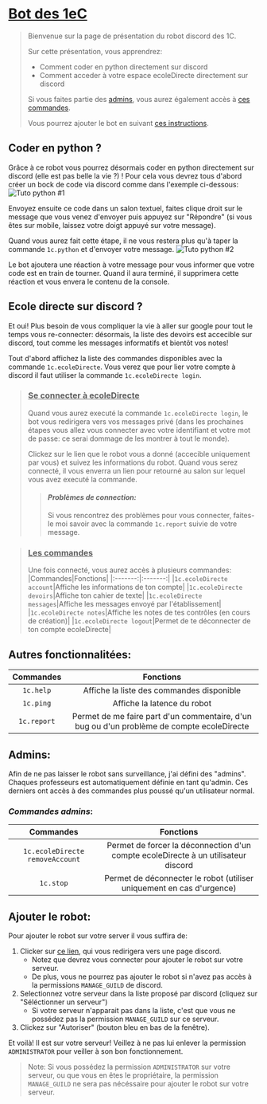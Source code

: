 # <u>**Bot des 1eC**</u>
> Bienvenue sur la page de présentation du robot discord des 1C.
> 
> Sur cette présentation, vous apprendrez:
> - Comment coder en python directement sur discord
> - Comment acceder à votre espace ecoleDirecte directement sur discord
>
> Si vous faites partie des [admins](#admins), vous aurez également accès à [ces commandes](#commandes-admins).
> 
> Vous pourrez ajouter le bot en suivant [ces instructions](#ajouter-le-robot).

## **Coder en python ?**
Grâce à ce robot vous pourrez désormais coder en python directement sur discord (elle est pas belle la vie ?) !
Pour cela vous devrez tous d'abord créer un bock de code via discord comme dans l'exemple ci-dessous:
![Tuto python #1](https://cdn.discordapp.com/attachments/888478345229139980/888478384261324880/python_tuto_0.png)

Envoyez ensuite ce code dans un salon textuel, faites clique droit sur le message que vous venez d'envoyer puis appuyez sur "Répondre" (si vous êtes sur mobile, laissez votre doigt appuyé sur votre message).

Quand vous aurez fait cette étape, il ne vous restera plus qu'à taper la commande `1c.python` et d'envoyer votre message.
![Tuto python #2](https://cdn.discordapp.com/attachments/888478345229139980/888478385792241684/python_tuto_1.png)

Le bot ajoutera une réaction à votre message pour vous informer que votre code est en train de tourner. Quand il aura terminé, il supprimera cette réaction et vous envera le contenu de la console.

## **Ecole directe sur discord ?**
Et oui! Plus besoin de vous compliquer la vie à aller sur google pour tout le temps vous re-connecter: désormais, la liste des devoirs est accecible sur discord, tout comme les messages informatifs et bientôt vos notes!

Tout d'abord affichez la liste des commandes disponibles avec la commande `1c.ecoleDirecte`. Vous verez que pour lier votre compte à discord il faut utiliser la commande `1c.ecoleDirecte login`.
> ### <u>Se connecter à ecoleDirecte</u>
> Quand vous aurez executé la commande `1c.ecoleDirecte login`, le bot vous redirigera vers vos messages privé (dans les prochaines étapes vous allez vous connecter avec votre identifiant et votre mot de passe: ce serai dommage de les montrer à tout le monde).
> 
> Clickez sur le lien que le robot vous a donné (accecible uniquement par vous) et suivez les informations du robot.
> Quand vous serez connecté, il vous enverra un lien pour retourné au salon sur lequel vous avez executé la commande.
> > #### ***Problèmes de connection:***
> > Si vous rencontrez des problèmes pour vous connecter, faites-le moi savoir avec la commande `1c.report` suivie de votre message.

> ### <u>Les commandes</u>
> Une fois connecté, vous aurez accès à plusieurs commandes:
> |Commandes|Fonctions|
> |:-------:|:-------:|
> |`1c.ecoleDirecte account`|Affiche les informations de ton compte|
> |`1c.ecoleDirecte devoirs`|Affiche ton cahier de texte|
> |`1c.ecoleDirecte messages`|Affiche les messages envoyé par l'établissement|
> |`1c.ecoleDirecte notes`|Affiche les notes de tes contrôles (en cours de création)|
> |`1c.ecoleDirecte logout`|Permet de te déconnecter de ton compte ecoleDirecte|

## **Autres fonctionnalitées:**
|Commandes|Fonctions|
|:-------:|:-------:|
|`1c.help`|Affiche la liste des commandes disponible|
|`1c.ping`|Affiche la latence du robot|
|`1c.report`|Permet de me faire part d'un commentaire, d'un bug ou d'un problème de compte ecoleDirecte|

## **Admins:**
Afin de ne pas laisser le robot sans surveillance, j'ai défini des "admins". Chaques professeurs est automatiquement définie en tant qu'admin. Ces derniers ont accès à des commandes plus poussé qu'un utilisateur normal.

### _Commandes admins_:
|Commandes|Fonctions|
|:-------:|:-------:|
|`1c.ecoleDirecte removeAccount`|Permet de forcer la déconnection d'un compte ecoleDirecte à un utilisateur discord|
|`1c.stop`|Permet de déconnecter le robot (utiliser uniquement en cas d'urgence)|

## **Ajouter le robot:**
Pour ajouter le robot sur votre server il vous suffira de:
1. Clicker sur [ce lien](https://discord.com/api/oauth2/authorize?client_id=887684698988478525&permissions=0&scope=applications.commands%20bot), qui vous redirigera vers une page discord.
    - Notez que devrez vous connecter pour ajouter le robot sur votre serveur.
    - De plus, vous ne pourrez pas ajouter le robot si n'avez pas accès à la permissions `MANAGE_GUILD` de discord.
2. Selectionnez votre serveur dans la liste proposé par discord (cliquez sur "Séléctionner un serveur")
    - Si votre serveur n'apparait pas dans la liste, c'est que vous ne possédez pas la permission `MANAGE_GUILD` sur ce serveur.
3. Clickez sur "Autoriser" (bouton bleu en bas de la fenêtre).

Et voilà! Il est sur votre serveur! Veillez à ne pas lui enlever la permission `ADMINISTRATOR` pour veiller à son bon fonctionnement.
> Note: Si vous possédez la permission `ADMINISTRATOR` sur votre serveur, ou que vous en êtes le propriétaire, la permission `MANAGE_GUILD` ne sera pas nécéssaire pour ajouter le robot sur votre serveur.